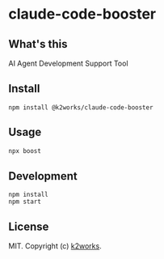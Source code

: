 # claude-code-booster

## What's this

AI Agent Development Support Tool

## Install

```
npm install @k2works/claude-code-booster
```

## Usage

```sh
npx boost
```

## Development

```
npm install
npm start
```

## License

MIT. Copyright (c) [k2works](http://feross.org).
